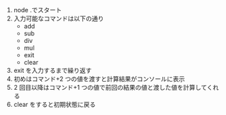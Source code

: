 1. node .でスタート
2. 入力可能なコマンドは以下の通り
   - add
   - sub
   - div
   - mul
   - exit
   - clear
3. exit を入力するまで繰り返す
4. 初めはコマンド+2 つの値を渡すと計算結果がコンソールに表示
5. 2 回目以降はコマンド+1 つの値で前回の結果の値と渡した値を計算してくれる
6. clear をすると初期状態に戻る
